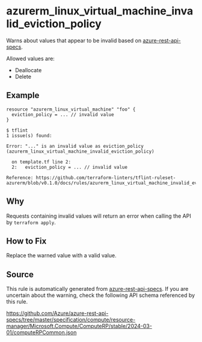 <!--- This file generated by `tools/apispec-rule-gen/main.go`. DO NOT EDIT --->

# azurerm_linux_virtual_machine_invalid_eviction_policy

Warns about values that appear to be invalid based on [azure-rest-api-specs](https://github.com/Azure/azure-rest-api-specs).

Allowed values are:
- Deallocate
- Delete

## Example

```hcl
resource "azurerm_linux_virtual_machine" "foo" {
  eviction_policy = ... // invalid value
}
```

```
$ tflint
1 issue(s) found:

Error: "..." is an invalid value as eviction_policy (azurerm_linux_virtual_machine_invalid_eviction_policy)

  on template.tf line 2:
  2:   eviction_policy = ... // invalid value

Reference: https://github.com/terraform-linters/tflint-ruleset-azurerm/blob/v0.1.0/docs/rules/azurerm_linux_virtual_machine_invalid_eviction_policy.md

```

## Why

Requests containing invalid values will return an error when calling the API by `terraform apply`.

## How to Fix

Replace the warned value with a valid value.

## Source

This rule is automatically generated from [azure-rest-api-specs](https://github.com/Azure/azure-rest-api-specs). If you are uncertain about the warning, check the following API schema referenced by this rule.

https://github.com/Azure/azure-rest-api-specs/tree/master/specification/compute/resource-manager/Microsoft.Compute/ComputeRP/stable/2024-03-01/computeRPCommon.json
